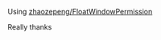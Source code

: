 Using [zhaozepeng/FloatWindowPermission](https://github.com/zhaozepeng/FloatWindowPermission)

Really thanks
